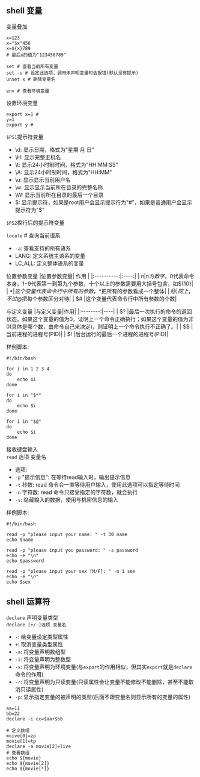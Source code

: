 ## shell 变量
变量叠加
```shell
x=123
x="$x"456
x=${x}789
# 最后x的值为"123456789"
```

```shell
set # 查看当前所有变量
set -u # 设定此选项，调用未声明变量时会报错(默认没有提示)
unset x # 删除变量名

env # 查看环境变量
```

设置环境变量
```shell
export x=1 #
y=1
export y # 
```

`$PS1`提示符变量
* \d: 显示日期，格式为"星期 月 日"
* \H: 显示完整主机名
* \t: 显示24小时制时间，格式为"HH:MM:SS"
* \A: 显示24小时制时间，格式为"HH:MM"
* \u: 显示显示当前用户名
* \w: 显示显示当前所在目录的完整名称
* \W: 显示当前所在目录的最后一个目录
* \$: 显示提示符，如果是root用户会显示提示符为"#"，如果是普通用户会显示提示符为"$"

`$PS2`换行后的提示符变量

`locale` # 查询当前语系
* `-a`: 查看支持的所有语系
* LANG: 定义系统主语系的变量
* LC_ALL: 定义整体语系的变量

位置参数变量
|位置参数变量| 作用 |
|:----------:|:----:|
|     $n     |n为数字，$0代表命令本身，$1-$9代表第一到第九个参数，十个以上的参数需要用大括号包含，如${10}|
|     $*     |这个变量代表命令行中所有的参数，$*把所有的参数看成一个整体|
|     $@     |同上，不过$@把每个参数区分对待|
|     $#     |这个变量代表命令行中所有参数的个数|


与定义变量
|与定义变量|作用|
|:--------:|----|
|    $?    |最后一次执行的命令的返回状态。如果这个变量的值为0，证明上一个命令正确执行；如果这个变量的值为非0(具体是哪个数，由命令自己来决定)，则证明上一个命令执行不正确了。|
|    $$    |当前进程的进程号(PID)|
|    $!    |后台运行的最后一个进程的进程号(PID)|

样例脚本:
```shell
#!/bin/bash

for i in 1 2 3 4
do
    echo $i
done

for i in "$*"
do
    echo $i
done

for i in "$@"
do
    echo $i
done
```

接收键盘输入  
`read` 选项 变量名
* 选项:
* `-p` "提示信息": 在等待read输入时，输出提示信息
* `-t` 秒数: read 命令会一直等待用户输入，使用此选项可以指定等待时间
* `-n` 字符数: read 命令只接受指定的字符数，就会执行
* `-s`: 隐藏输入的数据，使用与机密信息的输入

样例脚本:
```shell
#!/bin/bash

read -p "please input your name: " -t 30 name
echo $name

read -p "please input you password: " -s password
echo -e "\n"
echo $password

read -p "please input your sex [M/F]: " -n 1 sex
echo -e "\n"
echo $sex
```

## shell 运算符

`declare` 声明变量类型  
`declare [+/-]选项 变量名`
* `-`: 给变量设定类型属性
* `+`: 取消变量类型属性
* `-a`: 将变量声明数组型
* `-i`: 将变量声明为整数型
* `-x`: 将变量声明为环境变量(与`export`的作用相似，但其实`export`就是`declare`命令的作用)
* `-r`: 将变量声明为只读变量(只读属性会让变量不能修改不能删除，甚至不能取消只读属性)
* `-p`: 显示指定变量的被声明的类型(后面不跟变量名则显示所有的变量的属性)
```shell
aa=11
bb=22
declare -i cc=$aa+$bb

# 定义数组
moive[0]=zp
movie[1]=tp
declare -a movie[2]=live
# 查看数组
echo ${movie}
echo ${movie[2]}
echo ${movie[*]}
```

